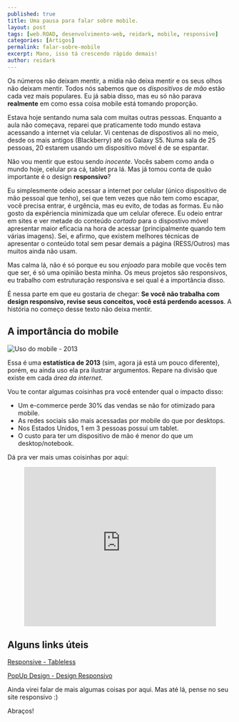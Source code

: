 ```yaml
---
published: true
title: Uma pausa para falar sobre mobile.
layout: post
tags: [web.ROAD, desenvolvimento-web, reidark, mobile, responsive]
categories: [Artigos]
permalink: falar-sobre-mobile
excerpt: Mano, isso tá crescendo rápido demais!
author: reidark
---
```

Os números não deixam mentir, a mídia não deixa mentir e os seus olhos não deixam mentir. Todos nós sabemos que os *dispositivos de mão* estão cada vez mais populares. Eu já sabia disso, mas eu só não parava **realmente** em como essa coisa mobile está tomando proporção.

Estava hoje sentando numa sala com muitas outras pessoas. Enquanto a aula não começava, reparei que praticamente todo mundo estava acessando a internet via celular. Vi centenas de dispostivos ali no meio, desde os mais antigos (Blackberry) até os Galaxy S5. Numa sala de 25 pessoas, 20 estarem usando um dispositivo móvel é de se espantar.

Não vou mentir que estou sendo *inocente*. Vocês sabem como anda o mundo hoje, celular pra cá, tablet pra lá. Mas já tomou conta de quão importante é o design **responsivo**?

Eu simplesmente odeio acessar a internet por celular (único dispositivo de mão pessoal que tenho), sei que tem vezes que não tem como escapar, você precisa entrar, é urgência, mas eu evito, de todas as formas. Eu não gosto da expêriencia minimizada que um celular oferece. Eu odeio entrar em sites e ver metade do conteúdo *cortado* para o dispostivo móvel apresentar maior eficacia na hora de acessar (principalmente quando tem várias imagens). Sei, e afirmo, que existem melhores técnicas de apresentar o conteúdo total sem pesar demais a página (RESS/Outros) mas muitos ainda não usam.

Mas calma lá, não é só porque eu sou *enjoado* para mobile que vocês tem que ser, é só uma opinião besta minha. Os meus projetos são responsivos, eu trabalho com estruturação responsiva e sei qual é a importância disso.

É nessa parte em que eu gostaria de chegar: **Se você não trabalha com design responsivo, revise seus conceitos, você está perdendo acessos**. A história no começo desse texto não deixa mentir.

## A importância do mobile

![Uso do mobile - 2013](http://marketingland.com/wp-content/ml-loads/2013/02/Screen-Shot-2013-02-26-at-9.15.41-AM-600x394.png "Uso do mobile - 2013")

Essa é uma **estatística de 2013** (sim, agora já está um pouco diferente), porém, eu ainda uso ela pra ilustrar argumentos. Repare na divisão que existe em cada *área da internet*.

Vou te contar algumas coisinhas pra você entender qual o impacto disso:

*   Um e-commerce perde 30% das vendas se não for otimizado para mobile.
*   As redes sociais são mais acessadas por mobile do que por desktops.
*   Nos Estados Unidos, 1 em 3 pessoas possui um tablet.
*   O custo para ter um dispositivo de mão é menor do que um desktop/notebook.

Dá pra ver mais umas coisinhas por aqui:

<iframe src="http://www.slideshare.net/slideshow/embed_code/23878672" width="427" height="356" frameborder="0" marginwidth="0" marginheight="0" scrolling="no" style="display: block; margin: auto; border:1px solid #CCC; border-width:1px 1px 0; margin-bottom:5px; max-width: 100%;" allowfullscreen> </iframe>

## Alguns links úteis

[Responsive - Tableless](http://tableless.com.br/categoria/internet-movel/responsive-design-web/)

[PopUp Design - Design Responsivo](http://blog.popupdesign.com.br/design-responsivo-grids-e-texto/)

Ainda virei falar de mais algumas coisas por aqui. Mas até lá, pense no seu site responsivo :)

Abraços!